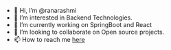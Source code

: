 - 👋 Hi, I’m @ranarashmi
- 👀 I’m interested in Backend Technologies. 
- 🌱 I’m currently working on SpringBoot and React
- 💞️ I’m looking to collaborate on Open source projects.
- 📫 How to reach me [here](https://www.linkedin.com/in/rashmi-rana-b8930410b/)

<!---
ranarashmi/ranarashmi is a ✨ special ✨ repository because its `README.md` (this file) appears on your GitHub profile.
You can click the Preview link to take a look at your changes.
--->
